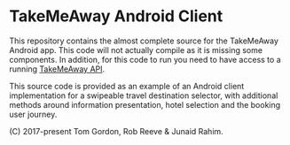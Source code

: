# TakeMeAway Android Client

This repository contains the almost complete source for the TakeMeAway Android app. This code will not actually compile as it is missing some components. In addition, for this code to run you need to have access to a running [TakeMeAway API](https://github.com/apcro/TakeMeAway-Website).

This source code is provided as an example of an Android client implementation for a swipeable travel destination selector, with additional methods around information presentation, hotel selection and the booking user journey.

(C) 2017-present Tom Gordon, Rob Reeve & Junaid Rahim.